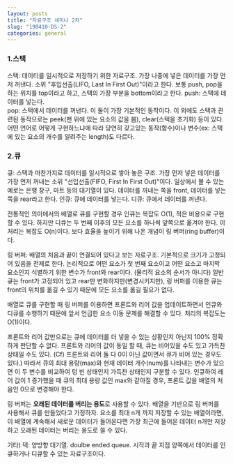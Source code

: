 ```yaml
---
layout: posts
title: "자료구조 세미나 2차"
slug: "190410-DS-2"
categories: general
--- 
```


### 1.스택

스택: 데이터를 일시적으로 저장하기 위한 자료구조. 가장 나중에 넣은 데이터를 가장 먼저 꺼낸다.
소위 "후입선출(LIFO, Last In First Out)"이라고 한다. 보통 push, pop을 하는 위치를 top이라고 하고, 스택의 가장 부분을 bottom이라고 한다. 
push: 스택에 데이터를 넣는다.  
pop: 스택에서 데이터를 꺼낸다. 
이 둘이 가장 기본적인 동작이다. 이 외에도 스택과 관련된 동작으로는 peek(맨 위에 있는 요소의 값을 봄), clear(스택을 초기화) 등이 있다. 어떤 언어로 어떻게 구현하느냐에 따라 당연히 갖고있는 동작(함수)이나 변수(ex: 스택에 있는 요소의 개수를 알려주는 length)도 다르다. 

### 2.큐

큐: 스택과 마찬가지로 데이터를 일시적으로 쌓아 놓은 구조. 가장 먼저 넣은 데이터를 가장 먼저 꺼내는 소위 "선입선출(FIFO, First In First Out)"이다. 일상에서 볼 수 있는 예로는 은행 창구, 마트 등의 대기열이 있다. 데이터를 꺼내는 쪽을 front, 데이터를 넣는 쪽을 rear라고 한다. 
인큐: 큐에 데이터를 넣는다. 
디큐: 큐에서 데이터를 꺼낸다.  

전통적인 의미에서의 배열로 큐를 구현할 경우 인큐는 복잡도 O(1), 적은 비용으로 구현할 수 있다. 하지만 디큐는 두 번째 이후의 모든 요소를 하나씩 앞쪽으로 옮겨야 한다. 이 처리는 복잡도 O(n)이다. 보다 효율을 높이기 위해 나온 개념이 링 버퍼(ring buffer)이다. 

링 버퍼: 배열의 처음과 끝이 연결되어 있다고 보는 자료구조. 기본적으로 크기가 고정되어 있음을 전제로 한다.  논리적으로 어떤 요소가 첫 번째 요소이고 어떤 요소고 마지막 요소인지 식별하기 위한 변수가 front와 rear이다. (물리적 요소의 순서가 아니다) 일반 큐는 front가 고정되어 있고 rear만 변화하지만(변경시키지만), 링 버퍼를 이용한 큐는 front의 위치를 옮길 수 있기 때문에 모든 요소를 옮길 필요가 없다. 

배열로 큐를 구현할 때 링 버퍼를 이용하면 프론트와 리어 값을 업데이트하면서 인큐와 디큐를 수행하기 때문에 앞서 언급한 요소 이동 문제를 해결할 수 있다. 처리의 복잡도는 O(1)이다. 

프론트와 리어 값만으로는 큐에 데이터를 더 넣을 수 있는 상황인지 아닌지 100% 정확하게 판단할 수 없다. 프론트와 리어의 값이 동일 할 때, 큐는 비어있을 수도 있고 가득찬 상태일 수도 있다. 
(Cf) 프론트와 리어 둘 다 0이 아닌 값이면서 큐가 비어 있는 경우도 있다.) 
따라서 큐의 최대 용량(max)와 현재 데이터 개수(num)를 나타내는 변수가 있으면 이 두 변수를 비교하여 텅 빈 상태인지 가득찬 상태인지 구분할 수 있다. 인큐하여 레어 값이 1 증가했을 때 큐의 최대 용량 값인 max와 같아질 경우, 프론트 값을 배열의 처음인 0으로 변경해야 한다. 

링 버퍼는 **오래된 데이터를 버리는 용도**로 사용할 수 있다. 배열을 기반으로 링 버퍼를 사용해서 큐를 만들었다고 가정하자. 요소를 최대 n개 까지 저장할 수 있는 배열이라면, 이 배열에 계속해서 새로운 데이터가 들어온다면 가장 최근에 들어온 데이터 n개만 저장하고 오래된 데이터는 버리는 용도로 쓸 수 있다. 

기타) 덱: 양방향 대기열. doulbe ended queue. 시작과 끝 지점 양쪽에서 데이터를 인큐하거나 디큐할 수 있는 자료구조이다. 

